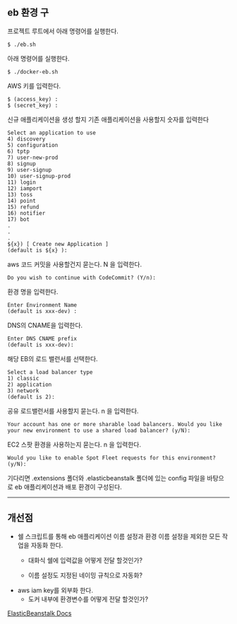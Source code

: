 

## eb 환경 구

프로젝트 루트에서 아래 명령어를 실행한다.
```
$ ./eb.sh
```

아래 명령어를 실행한다.
```
$ ./docker-eb.sh
```

AWS 키를 입력한다.
```
$ (access_key) : 
$ (secret_key) :
```

신규 애플리케이션을 생성 할지 기존 애플리케이션을 사용할지 숫자를 입력한다
```
Select an application to use
4) discovery
5) configuration
6) tptp
7) user-new-prod
8) signup
9) user-signup
10) user-signup-prod
11) login
12) iamport
13) toss
14) point
15) refund
16) notifier
17) bot
.
.
.
${x}) [ Create new Application ]
(default is ${x} ): 
```

aws 코드 커밋을 사용할건지 묻는다. N 을 입력한다.
```
Do you wish to continue with CodeCommit? (Y/n): 
```

환경 명을 입력한다.
```
Enter Environment Name
(default is xxx-dev) : 
```

DNS의 CNAME을 입력한다.
```
Enter DNS CNAME prefix
(default is xxx-dev): 
```

해당 EB의 로드 밸런서를 선택한다.
```
Select a load balancer type
1) classic
2) application
3) network
(default is 2): 
```

공유 로드밸런서를 사용할지 묻는다. n 을 입력한다.
```
Your account has one or more sharable load balancers. Would you like your new environment to use a shared load balancer? (y/N): 
```

EC2 스팟 환경을 사용하는지 묻는다. n 을 입력한다. 
```
Would you like to enable Spot Fleet requests for this environment? (y/N): 
```

기다리면 .extensions 폴더와 .elasticbeanstalk 폴더에 있는 config 파일을 바탕으로 eb 애플리케이션과 배포 환경이 구성된다.


---

## 개선점

- 쉘 스크립트를 통해 eb 애플리케이션 이름 설정과 환경 이름 설정을 제외한 모든 작업을 자동화 한다.
  - 대화식 쉘에 입력값을 어떻게 전달 할것인가?

  - 이름 설정도 지정된 네이밍 규칙으로 자동화?
- aws iam key를 외부화 한다.
	- 도커 내부에 환경변수를 어떻게 전달 할것인가?

[ElasticBeanstalk Docs](https://docs.aws.amazon.com/ko_kr/elasticbeanstalk/latest/dg/command-options-general.html)
